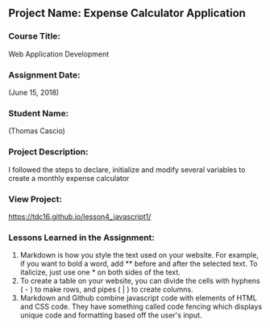 ## Project Name:  Expense Calculator Application

### Course Title:
Web Application Development

### Assignment Date:  
(June 15, 2018)

### Student Name:  
(Thomas Cascio)

### Project Description:
I followed the steps to declare, initialize and modify several variables to create a monthly expense calculator

### View Project:
https://tdc16.github.io/lesson4_javascript1/

### Lessons Learned in the Assignment:
1. Markdown is how you style the text used on your website. For example, if you want to bold a word, add ** before and after the selected text. To italicize, just use one * on both sides of the text.
2. To create a table on your website, you can divide the cells with hyphens ( - ) to make rows, and pipes ( | ) to create columns. 
3. Markdown and Github combine javascript code with elements of HTML and CSS code. They have something called code fencing which displays unique code and formatting based off the user's input.



